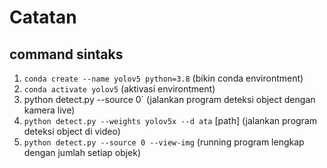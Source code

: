 # Catatan


## command sintaks
1. `conda create --name yolov5 python=3.8` (bikin conda environtment)
2. `conda activate yolov5` (aktivasi environtment)
3. python detect.py --source 0` (jalankan program deteksi object dengan kamera live)
4. `python detect.py --weights yolov5x --d ata` [path] (jalankan program deteksi object di video)
5. `python detect.py --source 0 --view-img` (running program lengkap dengan jumlah setiap objek)
